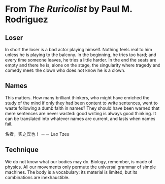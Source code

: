 # From *The Ruricolist* by Paul M. Rodriguez
## Loser
In short the loser is a bad actor playing himself. Nothing feels real to him unless he is playing to the balcony. In the beginning, he tries too hard; and every time someone leaves, he tries a little harder. In the end the seats are empty and there he is, alone on the stage, the singularity where tragedy and comedy meet: the clown who does not know he is a clown. 
## Names
This matters. How many brilliant thinkers, who might have enriched the study of the mind if only they had been content to write sentences, went to waste following a dumb faith in names? They should have been warned that mere sentences are never wasted: good writing is always good thinking. It can be translated into whatever names are current, and lasts when names fail. 

名者，实之宾也！ －－ Lao Tzeu
## Technique
We do not know what our bodies may do. Biology, remember, is made of physics. All our movements only permute the universal grammar of simple machines. The body is a vocabulary: its material is limited, but its combinations are inexhaustible. 
